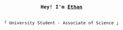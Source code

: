 <h3 align="center"><samp>Hey! I'm <b><a rel="nofollow noopener noreferrer" target="_blank" href="https://github.com/angelshatepop">Ethan</a></b></samp></h3>
<p align="center"><br>
  <samp>
    「 University Student - Associate of Science</b> 」<br>
  </samp>
</p>
